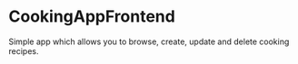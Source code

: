 # CookingAppFrontend

Simple app which allows you to browse, create, update and delete cooking recipes.
